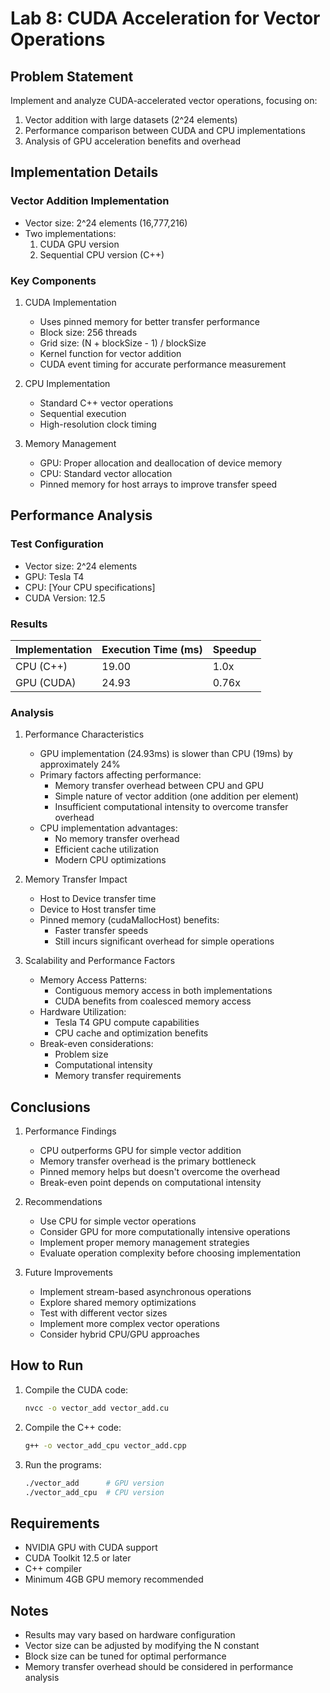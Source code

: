 # Lab 8: CUDA Acceleration for Vector Operations

## Problem Statement
Implement and analyze CUDA-accelerated vector operations, focusing on:
1. Vector addition with large datasets (2^24 elements)
2. Performance comparison between CUDA and CPU implementations
3. Analysis of GPU acceleration benefits and overhead

## Implementation Details

### Vector Addition Implementation
- Vector size: 2^24 elements (16,777,216)
- Two implementations:
  1. CUDA GPU version
  2. Sequential CPU version (C++)

### Key Components
1. CUDA Implementation
   - Uses pinned memory for better transfer performance
   - Block size: 256 threads
   - Grid size: (N + blockSize - 1) / blockSize
   - Kernel function for vector addition
   - CUDA event timing for accurate performance measurement

2. CPU Implementation
   - Standard C++ vector operations
   - Sequential execution
   - High-resolution clock timing

3. Memory Management
   - GPU: Proper allocation and deallocation of device memory
   - CPU: Standard vector allocation
   - Pinned memory for host arrays to improve transfer speed

## Performance Analysis

### Test Configuration
- Vector size: 2^24 elements
- GPU: Tesla T4
- CPU: [Your CPU specifications]
- CUDA Version: 12.5

### Results
| Implementation | Execution Time (ms) | Speedup |
|----------------|-------------------|---------|
| CPU (C++)      | 19.00            | 1.0x    |
| GPU (CUDA)     | 24.93            | 0.76x   |

### Analysis
1. Performance Characteristics
   - GPU implementation (24.93ms) is slower than CPU (19ms) by approximately 24%
   - Primary factors affecting performance:
     * Memory transfer overhead between CPU and GPU
     * Simple nature of vector addition (one addition per element)
     * Insufficient computational intensity to overcome transfer overhead
   - CPU implementation advantages:
     * No memory transfer overhead
     * Efficient cache utilization
     * Modern CPU optimizations

2. Memory Transfer Impact
   - Host to Device transfer time
   - Device to Host transfer time
   - Pinned memory (cudaMallocHost) benefits:
     * Faster transfer speeds
     * Still incurs significant overhead for simple operations

3. Scalability and Performance Factors
   - Memory Access Patterns:
     * Contiguous memory access in both implementations
     * CUDA benefits from coalesced memory access
   - Hardware Utilization:
     * Tesla T4 GPU compute capabilities
     * CPU cache and optimization benefits
   - Break-even considerations:
     * Problem size
     * Computational intensity
     * Memory transfer requirements

## Conclusions
1. Performance Findings
   - CPU outperforms GPU for simple vector addition
   - Memory transfer overhead is the primary bottleneck
   - Pinned memory helps but doesn't overcome the overhead
   - Break-even point depends on computational intensity

2. Recommendations
   - Use CPU for simple vector operations
   - Consider GPU for more computationally intensive operations
   - Implement proper memory management strategies
   - Evaluate operation complexity before choosing implementation

3. Future Improvements
   - Implement stream-based asynchronous operations
   - Explore shared memory optimizations
   - Test with different vector sizes
   - Implement more complex vector operations
   - Consider hybrid CPU/GPU approaches

## How to Run
1. Compile the CUDA code:
   ```bash
   nvcc -o vector_add vector_add.cu
   ```

2. Compile the C++ code:
   ```bash
   g++ -o vector_add_cpu vector_add.cpp
   ```

3. Run the programs:
   ```bash
   ./vector_add      # GPU version
   ./vector_add_cpu  # CPU version
   ```

## Requirements
- NVIDIA GPU with CUDA support
- CUDA Toolkit 12.5 or later
- C++ compiler
- Minimum 4GB GPU memory recommended

## Notes
- Results may vary based on hardware configuration
- Vector size can be adjusted by modifying the N constant
- Block size can be tuned for optimal performance
- Memory transfer overhead should be considered in performance analysis 